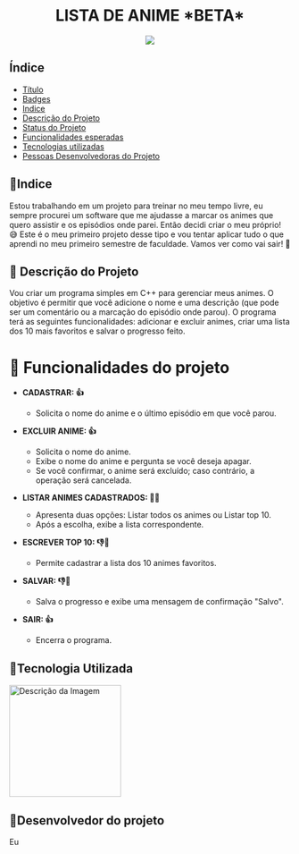 <h1 align="center"> LISTA DE ANIME *BETA*</h1>

<p align="center"><img src="http://img.shields.io/static/v1?label=STATUS&message=EM%20DESENVOLVIMENTO&color=GREEN&style=for-the-badge"/></p>

## Índice 
* [Título](#Título-e-Imagem-de-capa)
* [Badges](#badges)
* [Indice](#badges)
* [Descrição do Projeto](#descrição-do-projeto)
* [Status do Projeto](#status-do-Projeto)
* [Funcionalidades esperadas](#funcionalidades-e-demonstração-da-aplicação)
* [Tecnologias utilizadas](#tecnologias-utilizadas)
* [Pessoas Desenvolvedoras do Projeto](#pessoas-desenvolvedoras)


<h2>📌Indice</h2>
<p>
  Estou trabalhando em um projeto para treinar no meu tempo livre, eu sempre procurei um software que me ajudasse a marcar os animes que quero assistir e os episódios onde parei. Então decidi criar o meu próprio! 😅 Este é o meu primeiro projeto desse tipo e vou tentar aplicar tudo o que aprendi no meu primeiro semestre de faculdade. Vamos ver como vai sair! 🚀
</p>


<H2>📌 Descrição do Projeto</H2>
<p>
 Vou criar um programa simples em C++ para gerenciar meus animes. O objetivo é permitir que você adicione o nome e uma descrição (que pode ser um comentário ou a marcação do episódio onde parou). O programa terá as seguintes funcionalidades: adicionar e excluir animes, criar uma lista dos 10 mais favoritos e salvar o progresso feito.
</p>

# :hammer: Funcionalidades do projeto

* **CADASTRAR: 👍** 
  - Solicita o nome do anime e o último episódio em que você parou.

* **EXCLUIR ANIME: 👍** 
  - Solicita o nome do anime.
  - Exibe o nome do anime e pergunta se você deseja apagar.
  - Se você confirmar, o anime será excluído; caso contrário, a operação será cancelada.

* **LISTAR ANIMES CADASTRADOS: 🏃🔨**
  - Apresenta duas opções: Listar todos os animes ou Listar top 10.
  - Após a escolha, exibe a lista correspondente.

* **ESCREVER TOP 10: 👎🔨**
  - Permite cadastrar a lista dos 10 animes favoritos.

* **SALVAR: 👎🔨**
  - Salva o progresso e exibe uma mensagem de confirmação "Salvo".

* **SAIR: 👍**
  - Encerra o programa.
 
<h2>📌Tecnologia Utilizada</h2>

<img src="https://user-images.githubusercontent.com/25181517/192106073-90fffafe-3562-4ff9-a37e-c77a2da0ff58.png" alt="Descrição da Imagem" width="200"/>


<h2>📌Desenvolvedor do projeto</h2>

<p>Eu</p>
